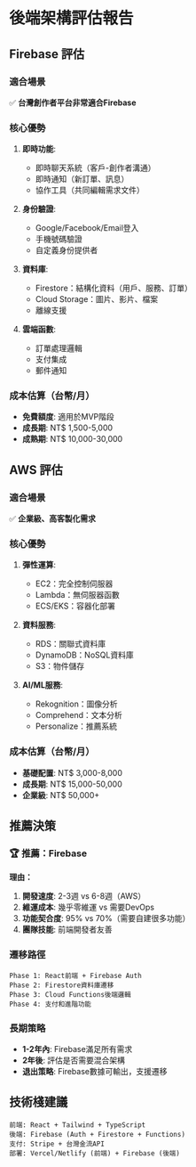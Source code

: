 # 後端架構評估報告

## Firebase 評估

### 適合場景
✅ **台灣創作者平台非常適合Firebase**

### 核心優勢
1. **即時功能**: 
   - 即時聊天系統（客戶-創作者溝通）
   - 即時通知（新訂單、訊息）
   - 協作工具（共同編輯需求文件）

2. **身份驗證**:
   - Google/Facebook/Email登入
   - 手機號碼驗證
   - 自定義身份提供者

3. **資料庫**:
   - Firestore：結構化資料（用戶、服務、訂單）
   - Cloud Storage：圖片、影片、檔案
   - 離線支援

4. **雲端函數**:
   - 訂單處理邏輯
   - 支付集成
   - 郵件通知

### 成本估算（台幣/月）
- **免費額度**: 適用於MVP階段
- **成長期**: NT$ 1,500-5,000
- **成熟期**: NT$ 10,000-30,000

## AWS 評估

### 適合場景
✅ **企業級、高客製化需求**

### 核心優勢
1. **彈性運算**:
   - EC2：完全控制伺服器
   - Lambda：無伺服器函數
   - ECS/EKS：容器化部署

2. **資料服務**:
   - RDS：關聯式資料庫
   - DynamoDB：NoSQL資料庫
   - S3：物件儲存

3. **AI/ML服務**:
   - Rekognition：圖像分析
   - Comprehend：文本分析
   - Personalize：推薦系統

### 成本估算（台幣/月）
- **基礎配置**: NT$ 3,000-8,000
- **成長期**: NT$ 15,000-50,000
- **企業級**: NT$ 50,000+

## 推薦決策

### 🏆 **推薦：Firebase**

**理由：**
1. **開發速度**: 2-3週 vs 6-8週（AWS）
2. **維運成本**: 幾乎零維運 vs 需要DevOps
3. **功能契合度**: 95% vs 70%（需要自建很多功能）
4. **團隊技能**: 前端開發者友善

### 遷移路徑
```
Phase 1: React前端 + Firebase Auth
Phase 2: Firestore資料庫遷移
Phase 3: Cloud Functions後端邏輯
Phase 4: 支付和進階功能
```

### 長期策略
- **1-2年內**: Firebase滿足所有需求
- **2年後**: 評估是否需要混合架構
- **退出策略**: Firebase數據可輸出，支援遷移

## 技術棧建議
```
前端: React + Tailwind + TypeScript
後端: Firebase (Auth + Firestore + Functions)
支付: Stripe + 台灣金流API
部署: Vercel/Netlify (前端) + Firebase (後端)
```
